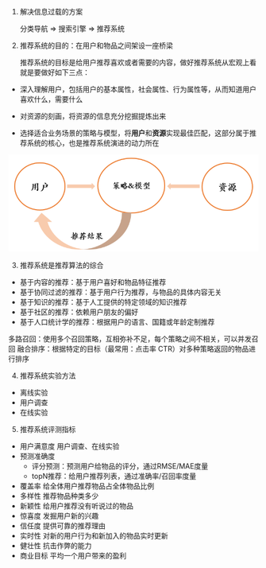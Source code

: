 1. 解决信息过载的方案

     分类导航 => 搜索引擎 => 推荐系统

2. 推荐系统的目的：在用户和物品之间架设一座桥梁 

     推荐系统的目标是给用户推荐喜欢或者需要的内容，做好推荐系统从宏观上看就是要做好如下三点：

- 深入理解用户，包括用户的基本属性，社会属性、行为属性等，从而知道用户喜欢什么，需要什么

- 对资源的刻画，将资源的信息充分挖掘提炼出来

- 选择适合业务场景的策略与模型，将**用户**和**资源**实现最佳匹配，这部分属于推荐系统的核心，也是推荐系统演进的动力所在

![img](推荐系统概述.assets/1.png)

3. 推荐系统是推荐算法的综合
- 基于内容的推荐：基于用户喜好和物品特征推荐
- 基于协同过滤的推荐：基于用户行为推荐，与物品的具体内容无关
- 基于知识的推荐：基于人工提供的特定领域的知识推荐
- 基于社区的推荐：依赖用户朋友的偏好
- 基于人口统计学的推荐：根据用户的语言、国籍或年龄定制推荐

多路召回：使用多个召回策略，互相弥补不足，每个策略之间不相关，可以并发召回
融合排序：根据特定的目标（最常用：点击率 CTR）对多种策略返回的物品进行排序

4. 推荐系统实验方法
- 离线实验
- 用户调查
- 在线实验

5. 推荐系统评测指标
- 用户满意度  用户调查、在线实验
- 预测准确度
  - 评分预测：预测用户给物品的评分，通过RMSE/MAE度量
  - topN推荐：给用户推荐列表，通过准确率/召回率度量
- 覆盖率  给全体用户推荐物品占全体物品比例
- 多样性  推荐物品种类多少
- 新颖性  给用户推荐没有听说过的物品
- 惊喜度  发掘用户新的兴趣
- 信任度  提供可靠的推荐理由
- 实时性  对新的用户行为和新加入的物品实时更新
- 健壮性  抗击作弊的能力
- 商业目标  平均一个用户带来的盈利